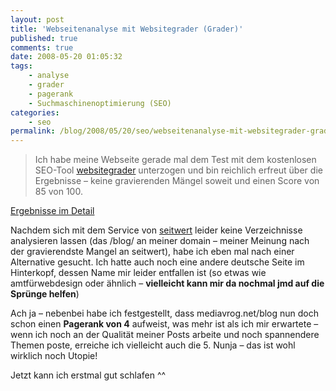 ```yaml
---
layout: post
title: 'Webseitenanalyse mit Websitegrader (Grader)'
published: true
comments: true
date: 2008-05-20 01:05:32
tags:
    - analyse
    - grader
    - pagerank
    - Suchmaschinenoptimierung (SEO)
categories:
    - seo
permalink: /blog/2008/05/20/seo/webseitenanalyse-mit-websitegrader-grader
---
```

> Ich habe meine Webseite gerade mal dem Test mit dem kostenlosen SEO-Tool [websitegrader][1] unterzogen und bin reichlich erfreut über die Ergebnisse &#8211; keine gravierenden Mängel soweit und einen Score von 85 von 100.



[Ergebnisse im Detail][2]

Nachdem sich mit dem Service von [seitwert][3] leider keine Verzeichnisse analysieren lassen (das /blog/ an meiner domain &#8211; meiner Meinung nach der gravierendste Mangel an seitwert), habe ich eben mal nach einer Alternative gesucht. Ich hatte auch noch eine andere deutsche Seite im Hinterkopf, dessen Name mir leider entfallen ist (so etwas wie amtfürwebdesign oder ähnlich &#8211; **vielleicht kann mir da nochmal jmd auf die Sprünge helfen**)

Ach ja &#8211; nebenbei habe ich festgestellt, dass mediavrog.net/blog nun doch schon einen **Pagerank von 4** aufweist, was mehr ist als ich mir erwartete &#8211; wenn ich noch an der Qualität meiner Posts arbeite und noch spannendere Themen poste, erreiche ich vielleicht auch die 5. Nunja &#8211; das ist wohl wirklich noch Utopie!

Jetzt kann ich erstmal gut schlafen ^^

 [1]: http://www.websitegrader.com/ "SEO-Tool Websitegrader auf websitegrader.com testen"
 [2]: http://www.websitegrader.com/wsgid/1014956/default.aspx "Ergebnisse des Grader Webseiten-Checks für mediavrog.net auf websitegrader.com ansehen"
 [3]: http://www.seitwert.de/ "SEO-Tool auf Seitwert.de besuchen"